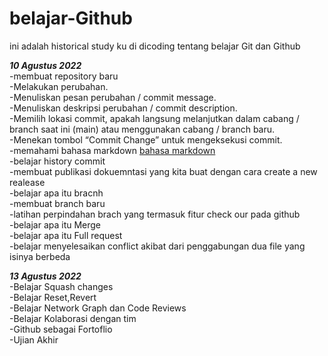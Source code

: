 # belajar-Github
ini adalah historical study ku di dicoding tentang belajar Git dan Github

***10 Agustus 2022***   
-membuat repository baru  
-Melakukan perubahan.  
-Menuliskan pesan perubahan / commit message.  
-Menuliskan deskripsi perubahan / commit description.  
-Memilih lokasi commit, apakah langsung melanjutkan dalam cabang / branch saat ini (main) atau menggunakan cabang / branch baru.  
-Menekan tombol “Commit Change” untuk mengeksekusi commit.  
-memahami bahasa markdown [bahasa markdown](https://www.markdownguide.org/basic-syntax/)  
-belajar history commit  
-membuat publikasi dokuemntasi yang kita buat dengan cara create a new realease  
-belajar apa itu bracnh  
-membuat branch baru  
-latihan perpindahan brach yang termasuk fitur check our pada github  
-belajar apa itu Merge  
-belajar apa itu Full request  
-belajar menyelesaikan conflict akibat dari penggabungan dua file yang isinya berbeda  

***13 Agustus 2022***   
-Belajar Squash changes  
-Belajar Reset,Revert  
-Belajar Network Graph dan Code Reviews  
-Belajar Kolaborasi dengan tim  
-Github sebagai Fortoflio  
-Ujian Akhir  
